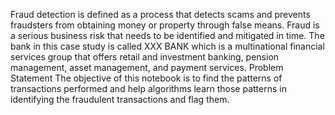 Fraud detection is defined as a process that detects scams and prevents fraudsters from obtaining money or property through
false means. Fraud is a serious business risk that needs to be identified and mitigated in time. The bank in this case study is
called XXX BANK which is a multinational financial services group that offers retail and investment banking, pension
management, asset management, and payment services.
Problem Statement The objective of this notebook is to find the patterns of transactions performed and help algorithms learn
those patterns in identifying the fraudulent transactions and flag them.
